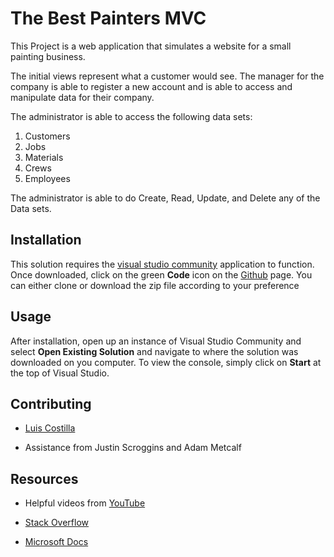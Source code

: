
# The Best Painters MVC

This Project is a web application that simulates a website for a small painting business.  

The initial views represent what a customer would see. The manager for the company is able to register a new account and is able to access and manipulate data for their company.

The administrator is able to access the following data sets:

1. Customers
2. Jobs
3. Materials
4. Crews
5. Employees

The administrator is able to do Create, Read, Update, and Delete any of the Data sets.

## Installation
This solution requires the [visual studio community](https://visualstudio.microsoft.com/vs/community/) application to function.
Once downloaded, click on the green **Code** icon on the [Github](https://github.com/lcostilla287/TheBestPainters) page.
You can either clone or download the zip file according to your preference
## Usage


After installation, open up an instance of Visual Studio Community and select **Open Existing Solution** and navigate to where the solution was downloaded on you computer.
To view the console, simply click on **Start** at the top of Visual Studio.

  
## Contributing

- [Luis Costilla](https://github.com/lcostilla287)

- Assistance from Justin Scroggins and Adam Metcalf 

## Resources

- Helpful videos from [YouTube](https://www.youtube.com/user/IAmTimCorey)

- [Stack Overflow](https://stackoverflow.com/)

- [Microsoft Docs](https://docs.microsoft.com/en-us/)
